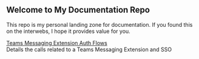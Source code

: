 ## Welcome to My Documentation Repo

This repo is my personal landing zone for documentation.
If you found this on the interwebs, I hope it provides value for you.


[Teams Messaging Extension Auth Flows](./teams/messaging-extension-auth-flows.md)\
Details the calls related to a Teams Messaging Extension and SSO